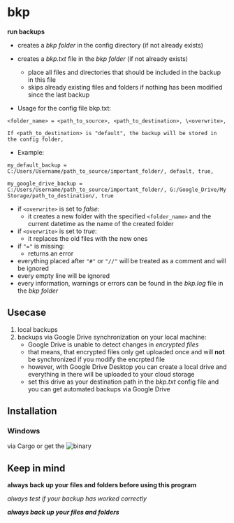 # bkp

**run backups**

* creates a *bkp folder* in the config directory (if not already exists)
* creates a *bkp.txt* file in the *bkp folder* (if not already exists)
    * place all files and directories that should be included in the backup in this file
    * skips already existing files and folders if nothing has been modified since the last backup
    
* Usage for the config file bkp.txt:

```<folder_name> = <path_to_source>, <path_to_destination>, \<overwrite>,```

```If <path_to_destination> is "default", the backup will be stored in the config folder,```

* Example:
    
```my_default_backup = C:/Users/Username/path_to_source/important_folder/, default, true,```

```my_google_drive_backup = C:/Users/Username/path_to_source/important_folder/, G:/Google_Drive/My Storage/path_to_destination/, true```

        
* if ```<overwrite>``` is set to *false*: 
    * it creates a new folder with the specified ```<folder_name>``` and the current datetime as the name of the created folder
* if ```<overwrite>``` is set to *true*: 
    * it replaces the old files with the new ones
* if ```"="``` is missing:
    * returns an error
* everything placed after ```"#"``` or ```"//"``` will be treated as a comment and will be ignored
* every empty line will be ignored
* every information, warnings or errors can be found in the *bkp.log* file in the *bkp folder*

## Usecase

1. local backups 
2. backups via Google Drive synchronization on your local machine: 
    * Google Drive is unable to detect changes in *encrypted files*
    * that means, that encrypted files only get uploaded once and will **not** be synchronized if you modify the encrpted file
    * however, with Google Drive Desktop you can create a local drive and everything in there will be uploaded to your cloud storage
    * set this drive as your destination path in the *bkp.txt* config file and you can get automated backups via Google Drive

## Installation

### Windows

via Cargo or get the ![binary](https://github.com/Phydon/bkp/releases)

## Keep in mind

**always back up your files and folders before using this program**

*always test if your backup has worked correctly*

***always back up your files and folders***
